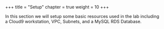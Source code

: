 +++
title = "Setup"
chapter = true
weight = 10
+++

In this section we will setup some basic resources used in the lab including a Cloud9 workstation, VPC, Subnets, and a MySQL RDS Database.